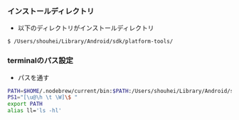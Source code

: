 ### インストールディレクトリ
- 以下のディレクトリがインストールディレクトリ
```
$ /Users/shouhei/Library/Android/sdk/platform-tools/
```

### terminalのパス設定
- パスを通す
```bash
PATH=$HOME/.nodebrew/current/bin:$PATH:/Users/shouhei/Library/Android/sdk/platform-tools
PS1="[\u@\h \t \W]\$ "
export PATH
alias ll='ls -hl'
```
